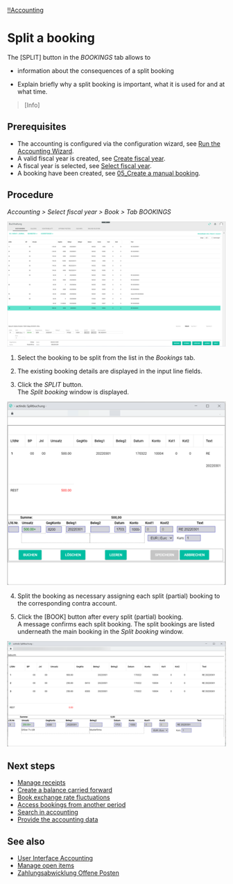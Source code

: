[!!Accounting](Actindo/Accounting)

# Split a booking

The [SPLIT] button in the *BOOKINGS* tab allows to

- information about the consequences of a split booking

- Explain briefly why a split booking is important, what it is used for and at what time.

> [Info]

## Prerequisites

- The accounting is configured via the configuration wizard, see [Run the Accounting Wizard](01_RunAccountingWizard.md).
- A valid fiscal year is created, see [Create fiscal year](04_ManageFiscalYear.md#create-a-fiscal-year).
- A fiscal year is selected, see [Select fiscal year](01_SelectFiscalYear.md).
- A booking have been created, see [05_Create a manual booking](05_CreateManualBooking).

## Procedure

*Accounting > Select fiscal year > Book > Tab BOOKINGS*

![Split booking](/Assets/Screenshots/Accounting/Book/Bookings/Bookings_SplitBooking.png "[Split booking]")

1. Select the booking to be split from the list in the *Bookings* tab.

2. The existing booking details are displayed in the input line fields.

3. Click the *SPLIT* button.  
The *Split booking* window is displayed.  

  ![Split booking window](/Assets/Screenshots/Accounting/Book/Bookings/Bookings_SplitBooking_Window.png "[Split booking window]")

4. Split the booking as necessary assigning each split (partial) booking to the corresponding contra account.

5. Click the [BOOK] button after every split (partial) booking.  
A message confirms each split booking. The split bookings are listed underneath the main booking in the *Split booking* window.

  ![Split booking window](/Assets/Screenshots/Accounting/Book/Bookings/Bookings_Booking_Split.png "[Split booking window]")

[comment]: <> (Double check wording/term. Check screenshots dimensions!)

## Next steps

  - [Manage receipts](10_ManageReceipts)
  - [Create a balance carried forward](11_CreateBalanceCarriedForward)
  - [Book exchange rate fluctuations](12_BookExchangeRateFluctuations)
  - [Access bookings from another period](13_AccessBookingsAnotherPeriod)
  - [Search in accounting](14_SearchAccounting)
  - [Provide the accounting data](15_ProviceAccountingData)

## See also

  - [User Interface Accounting](/Accounting/UserInterface/00_UserInterface.md)
  - [Manage open items](03_ManageOpenItems.md)
  - [Zahlungsabwicklung Offene Posten](#to_be_completed)

